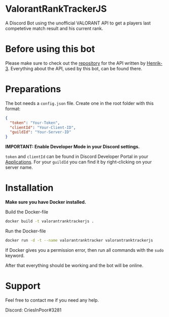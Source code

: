 # ValorantRankTrackerJS

A Discord Bot using the unofficial VALORANT API to get a players last competetive match result and his current rank.

# Before using this bot

Please make sure to check out the [repository](https://github.com/Henrik-3/unofficial-valorant-api) for the API written by [Henrik-3](https://github.com/Henrik-3). Everything about the API, used by this bot, can be found there.

# Preparations

The bot needs a `config.json` file. Create one in the root folder with this format:

```json
{
  "token": "Your-Token",
  "clientId": "Your-Client-ID",
  "guildId": "Your-Server-ID"
}
```

**IMPORTANT: Enable Developer Mode in your Discord settings.**

`token` and `clientId` can be found in Discord Developer Portal in your [Applications](https://discord.com/developers/applications). For your `guildId` you can find it by right-clicking on your server name.

# Installation

**Make sure you have Docker installed.**

Build the Docker-file

```bash
docker build -t valorantranktrackerjs .
```

Run the Docker-file

```bash
docker run -d -t --name valorantranktracker valorantranktrackerjs
```

If Docker gives you a permission error, then run all commands with the `sudo` keyword.

After that everything should be working and the bot will be online.

# Support

Feel free to contact me if you need any help.

Discord: CriesInPoor#3281
